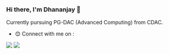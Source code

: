 <!--<img src="https://github.com/Dhananjayyy/Dhananjayyy/blob/master/Dhananjay_Yelwande2.jpg">-->

### Hi there, I'm Dhananjay 👋
Currently pursuing PG-DAC (Advanced Computing) from CDAC.


<!--- ![Dhananjay's github stats](https://github-readme-stats.vercel.app/api?username=Dhananjayyy&show_icons=true&hide=["total_stars","issues"]) -->

- :blush: Connect with me on :


[<img src="https://img.shields.io/badge/twitter-%231DA1F2.svg?&style=for-the-badge&logo=twitter&logoColor=white" />](https://twitter.com/dhananjayX42)  [<img src="https://img.shields.io/badge/linkedin-%230077B5.svg?&style=for-the-badge&logo=linkedin&logoColor=white" />](https://www.linkedin.com/in/dhananjay-yelwande/)

